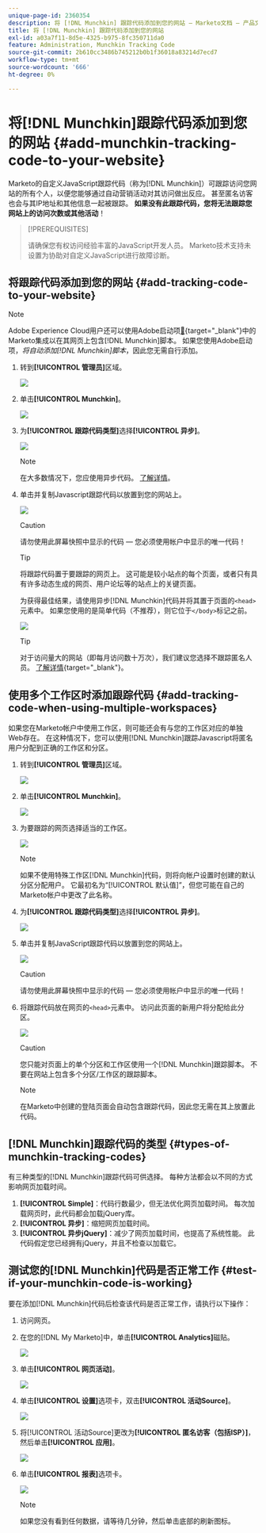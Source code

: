 ```yaml
---
unique-page-id: 2360354
description: 将 [!DNL Munchkin] 跟踪代码添加到您的网站 — Marketo文档 — 产品文档
title: 将 [!DNL Munchkin] 跟踪代码添加到您的网站
exl-id: a03a7f11-8d5e-4325-b975-8fc350711da0
feature: Administration, Munchkin Tracking Code
source-git-commit: 2b610cc3486b745212b0b1f36018a83214d7ecd7
workflow-type: tm+mt
source-wordcount: '666'
ht-degree: 0%

---
```


# 将[!DNL Munchkin]跟踪代码添加到您的网站 {#add-munchkin-tracking-code-to-your-website}

Marketo的自定义JavaScript跟踪代码（称为[!DNL Munchkin]）可跟踪访问您网站的所有个人，以便您能够通过自动营销活动对其访问做出反应。 甚至匿名访客也会与其IP地址和其他信息一起被跟踪。 **如果没有此跟踪代码，您将无法跟踪您网站上的访问次数或其他活动**！

>[!PREREQUISITES]
>
>请确保您有权访问经验丰富的JavaScript开发人员。 Marketo技术支持未设置为协助对自定义JavaScript进行故障诊断。

## 将跟踪代码添加到您的网站 {#add-tracking-code-to-your-website}

>[!NOTE]
>
>Adobe Experience Cloud用户还可以使用Adobe启动项[&#128279;](https://exchange.adobe.com/apps/ec/100223/adobe-launch-core-extension){target="_blank"}中的Marketo集成以在其网页上包含[!DNL Munchkin]脚本。 如果您使用Adobe启动项，_将自动添加[!DNL Munchkin]脚本_，因此您无需自行添加。

1. 转到&#x200B;**[!UICONTROL 管理员]**&#x200B;区域。

   ![](assets/add-munchkin-tracking-code-to-your-website-1.png)

1. 单击&#x200B;**[!UICONTROL Munchkin]**。

   ![](assets/add-munchkin-tracking-code-to-your-website-2.png)

1. 为&#x200B;**[!UICONTROL 跟踪代码类型]**&#x200B;选择&#x200B;**[!UICONTROL 异步]**。

   ![](assets/add-munchkin-tracking-code-to-your-website-3.png)

   >[!NOTE]
   >
   >在大多数情况下，您应使用异步代码。 [了解详情](#types-of-munchkin-tracking-codes)。

1. 单击并复制Javascript跟踪代码以放置到您的网站上。

   ![](assets/add-munchkin-tracking-code-to-your-website-4.png)

   >[!CAUTION]
   >
   >请勿使用此屏幕快照中显示的代码 — 您必须使用帐户中显示的唯一代码！

   >[!TIP]
   >
   >将跟踪代码置于要跟踪的网页上。 这可能是较小站点的每个页面，或者只有具有许多动态生成的网页、用户论坛等的站点上的关键页面。

   为获得最佳结果，请使用异步[!DNL Munchkin]代码并将其置于页面的`<head>`元素中。 如果您使用的是简单代码（不推荐），则它位于`</body>`标记之前。

   ![](assets/add-munchkin-tracking-code-to-your-website-5.png)

   >[!TIP]
   >
   >对于访问量大的网站（即每月访问数十万次），我们建议您选择不跟踪匿名人员。 [了解详情](https://experienceleague.adobe.com/en/docs/marketo-developer/marketo/javascriptapi/lead-tracking/){target="_blank"}。

## 使用多个工作区时添加跟踪代码 {#add-tracking-code-when-using-multiple-workspaces}

如果您在Marketo帐户中使用工作区，则可能还会有与您的工作区对应的单独Web存在。 在这种情况下，您可以使用[!DNL Munchkin]跟踪Javascript将匿名用户分配到正确的工作区和分区。

1. 转到&#x200B;**[!UICONTROL 管理员]**&#x200B;区域。

   ![](assets/add-munchkin-tracking-code-to-your-website-6.png)

1. 单击&#x200B;**[!UICONTROL Munchkin]**。

   ![](assets/add-munchkin-tracking-code-to-your-website-7.png)

1. 为要跟踪的网页选择适当的工作区。

   ![](assets/add-munchkin-tracking-code-to-your-website-8.png)

   >[!NOTE]
   >
   >如果不使用特殊工作区[!DNL Munchkin]代码，则将向帐户设置时创建的默认分区分配用户。 它最初名为“[!UICONTROL 默认值]”，但您可能在自己的Marketo帐户中更改了此名称。

1. 为&#x200B;**[!UICONTROL 跟踪代码类型]**&#x200B;选择&#x200B;**[!UICONTROL 异步]**。

   ![](assets/add-munchkin-tracking-code-to-your-website-9.png)

1. 单击并复制JavaScript跟踪代码以放置到您的网站上。

   ![](assets/add-munchkin-tracking-code-to-your-website-10.png)

   >[!CAUTION]
   >
   >请勿使用此屏幕快照中显示的代码 — 您必须使用帐户中显示的唯一代码！

1. 将跟踪代码放在网页的`<head>`元素中。 访问此页面的新用户将分配给此分区。

   ![](assets/add-munchkin-tracking-code-to-your-website-11.png)

   >[!CAUTION]
   >
   >您只能对页面上的单个分区和工作区使用一个[!DNL Munchkin]跟踪脚本。 不要在网站上包含多个分区/工作区的跟踪脚本。

   >[!NOTE]
   >
   >在Marketo中创建的登陆页面会自动包含跟踪代码，因此您无需在其上放置此代码。

## [!DNL Munchkin]跟踪代码的类型 {#types-of-munchkin-tracking-codes}

有三种类型的[!DNL Munchkin]跟踪代码可供选择。 每种方法都会以不同的方式影响网页加载时间。

1. **[!UICONTROL Simple]**：代码行数最少，但无法优化网页加载时间。 每次加载网页时，此代码都会加载jQuery库。
1. **[!UICONTROL 异步]**：缩短网页加载时间。
1. **[!UICONTROL 异步jQuery]**：减少了网页加载时间，也提高了系统性能。 此代码假定您已经拥有jQuery，并且不检查以加载它。

## 测试您的[!DNL Munchkin]代码是否正常工作 {#test-if-your-munchkin-code-is-working}

要在添加[!DNL Munchkin]代码后检查该代码是否正常工作，请执行以下操作：

1. 访问网页。

1. 在您的[!DNL My Marketo]中，单击&#x200B;**[!UICONTROL Analytics]**&#x200B;磁贴。

   ![](assets/add-munchkin-tracking-code-to-your-website-12.png)

1. 单击&#x200B;**[!UICONTROL 网页活动]**。

   ![](assets/add-munchkin-tracking-code-to-your-website-13.png)

1. 单击&#x200B;**[!UICONTROL 设置]**&#x200B;选项卡，双击&#x200B;**[!UICONTROL 活动Source]**。

   ![](assets/add-munchkin-tracking-code-to-your-website-14.png)

1. 将[!UICONTROL 活动Source]更改为&#x200B;**[!UICONTROL 匿名访客（包括ISP）]**，然后单击&#x200B;**[!UICONTROL 应用]**。

   ![](assets/add-munchkin-tracking-code-to-your-website-15.png)

1. 单击&#x200B;**[!UICONTROL 报表]**&#x200B;选项卡。

   ![](assets/add-munchkin-tracking-code-to-your-website-16.png)

   >[!NOTE]
   >
   >如果您没有看到任何数据，请等待几分钟，然后单击底部的刷新图标。
